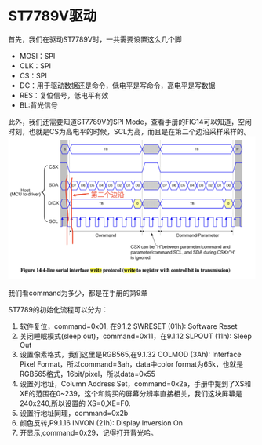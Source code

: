 # ST7789V驱动
首先，我们在驱动ST7789V时，一共需要设置这么几个脚
* MOSI：SPI
* CLK：SPI
* CS：SPI
* DC：用于驱动数据还是命令，低电平是写命令，高电平是写数据
* RES：复位信号，低电平有效
* BL:背光信号

此外，我们还需要知道ST7789V的SPI Mode，查看手册的FIG14可以知道，空闲时刻，也就是CS为高电平的时候，SCL为高，而且是在第二个边沿采样采样的。
![](./src/st7789v_spi_mode.png)

我们看command为多少，都是在手册的第9章

ST7789的初始化流程可以分为：
1. 软件复位，command=0x01, 在9.1.2 SWRESET (01h): Software Reset
2. 关闭睡眠模式(sleep out)，command=0x11，在9.1.12 SLPOUT (11h): Sleep Out
3. 设置像素格式，我们这里是RGB565,在9.1.32 COLMOD (3Ah): Interface Pixel Format，所以command=3ah，data中color format为65k，也就是RGB565格式，16bit/pixel，所以data=0x55
4. 设置列地址，Column Address Set，command=0x2a，手册中提到了XS和XE的范围在0~239，这个和购买的屏幕分辨率直接相关，我们这块屏幕是240x240,所以设置的 XS=0,XE=F0.
5. 设置行地址同理，command=0x2b
6. 颜色反转,P9.1.16 INVON (21h): Display Inversion On
7. 开显示,command=0x29，记得打开背光哈。
